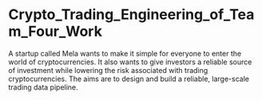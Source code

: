 # Crypto_Trading_Engineering_of_Team_Four_Work
A startup called Mela wants to make it simple for everyone to enter the world of cryptocurrencies. It also wants to give investors a reliable source of investment while lowering the risk associated with trading cryptocurrencies. The aims are to design and build a reliable, large-scale trading data pipeline. 
